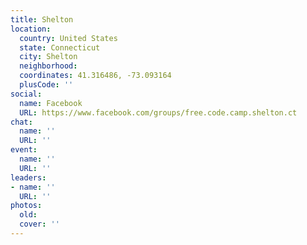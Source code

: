 ```yaml
---
title: Shelton
location:
  country: United States
  state: Connecticut
  city: Shelton
  neighborhood: 
  coordinates: 41.316486, -73.093164
  plusCode: ''
social:
  name: Facebook
  URL: https://www.facebook.com/groups/free.code.camp.shelton.ct
chat:
  name: ''
  URL: ''
event:
  name: ''
  URL: ''
leaders:
- name: ''
  URL: ''
photos:
  old: 
  cover: ''
---
```

